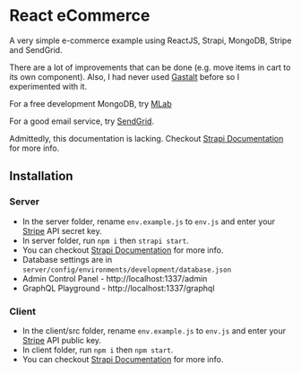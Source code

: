 # React eCommerce
A very simple e-commerce example using ReactJS, Strapi, MongoDB, Stripe and SendGrid. 

There are a lot of improvements that can be done (e.g. move items in cart to its own component). Also, I had never used 
[Gastalt](https://github.com/pinterest/gestalt) before so I experimented with it.

For a free development MongoDB, try [MLab](https://mlab.com/)

For a good email service, try [SendGrid](https://sendgrid.com/).

Admittedly, this documentation is lacking. Checkout [Strapi Documentation](https://strapi.io/documentation/3.x.x/) for more info.

## Installation
### Server
- In the server folder, rename ```env.example.js``` to ```env.js``` and enter your [Stripe](http:://www.stripe.com) API secret key.
- In server folder, run ```npm i``` then ```strapi start```.
- You can checkout [Strapi Documentation](https://strapi.io/documentation/3.x.x/) for more info.
- Database settings are in ```server/config/environments/development/database.json```
- Admin Control Panel - http://localhost:1337/admin
- GraphQL Playground - http://localhost:1337/graphql

### Client
- In the client/src folder, rename ```env.example.js``` to ```env.js``` and enter your [Stripe](http:://www.stripe.com) API public key.
- In client folder, run ```npm i``` then ```npm start```.
- You can checkout [Strapi Documentation](https://strapi.io/documentation/3.x.x/) for more info.
